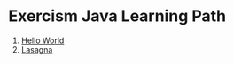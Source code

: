 # Exercism Java Learning Path

1. [Hello World](https://github.com/shubhojit-mitra-dev/Exercism-Java/tree/main/hello-world)
2. [Lasagna](https://github.com/shubhojit-mitra-dev/Exercism-Java/tree/main/lasagna)
